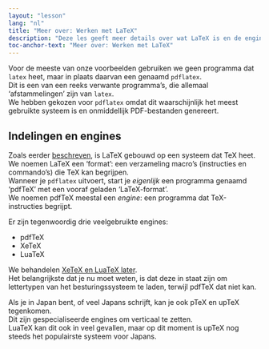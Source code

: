 ```yaml
---
layout: "lesson"
lang: "nl"
title: "Meer over: Werken met LaTeX"
description: "Deze les geeft meer details over wat LaTeX is en de engines waarmee het draait."
toc-anchor-text: "Meer over: Werken met LaTeX"
---
```


Voor de meeste van onze voorbeelden gebruiken we geen programma dat `latex` heet, maar in plaats daarvan een genaamd `pdflatex`.  
Dit is een van een reeks verwante programma’s, die allemaal ‘afstammelingen’ zijn van `latex`.  
We hebben gekozen voor `pdflatex` omdat dit waarschijnlijk het meest gebruikte systeem is en onmiddellijk PDF-bestanden genereert.

## Indelingen en engines

Zoals eerder [beschreven](more-01), is LaTeX gebouwd op een systeem dat TeX heet.  
We noemen LaTeX een ‘format’: een verzameling macro’s (instructies en commando’s) die TeX kan begrijpen.  
Wanneer je `pdflatex` uitvoert, start je _eigenlijk_ een programma genaamd ‘pdfTeX’ met een vooraf geladen ‘LaTeX-format’.  
We noemen pdfTeX meestal een _engine_: een programma dat TeX-instructies begrijpt.

Er zijn tegenwoordig drie veelgebruikte engines:

- pdfTeX  
- XeTeX  
- LuaTeX

We behandelen [XeTeX en LuaTeX later](lesson-14).  
Het belangrijkste dat je nu moet weten, is dat deze in staat zijn om lettertypen van het besturingssysteem te laden, terwijl pdfTeX dat niet kan.

Als je in Japan bent, of veel Japans schrijft, kan je ook pTeX en upTeX tegenkomen.  
Dit zijn gespecialiseerde engines om verticaal te zetten.  
LuaTeX kan dit ook in veel gevallen, maar op dit moment is upTeX nog steeds het populairste systeem voor Japans.
